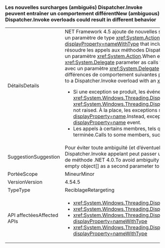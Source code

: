 ### <a name="new-ambiguous-dispatcherinvoke-overloads-could-result-in-different-behavior"></a><span data-ttu-id="6d5f4-101">Les nouvelles surcharges (ambiguës) Dispatcher.Invoke peuvent entraîner un comportement différent</span><span class="sxs-lookup"><span data-stu-id="6d5f4-101">New (ambiguous) Dispatcher.Invoke overloads could result in different behavior</span></span>

|   |   |
|---|---|
|<span data-ttu-id="6d5f4-102">Détails</span><span class="sxs-lookup"><span data-stu-id="6d5f4-102">Details</span></span>|<span data-ttu-id="6d5f4-103">NET Framework 4.5 ajoute de nouvelles surcharges à <xref:System.Windows.Threading.Dispatcher.Invoke%2A?displayProperty=nameWithType> qui incluent un paramètre de type <xref:System.Action>.</span><span class="sxs-lookup"><span data-stu-id="6d5f4-103">The .NET Framework 4.5 adds new overloads to <xref:System.Windows.Threading.Dispatcher.Invoke%2A?displayProperty=nameWithType> that include a parameter of type <xref:System.Action>.</span></span> <span data-ttu-id="6d5f4-104">Quand le code existant est recompilé, les compilateurs peuvent résoudre les appels aux méthodes Dispatcher.Invoke dotées d’un paramètre <xref:System.Delegate> comme des appels aux méthodes Dispatcher.Invoke ayant un paramètre <xref:System.Action>.</span><span class="sxs-lookup"><span data-stu-id="6d5f4-104">When existing code is recompiled, compilers may resolve calls to Dispatcher.Invoke methods that have a <xref:System.Delegate> parameter as calls to Dispatcher.Invoke methods with an <xref:System.Action> parameter.</span></span> <span data-ttu-id="6d5f4-105">Si un appel à une surcharge Dispatcher.Invoke avec un paramètre <xref:System.Delegate> est résolu comme un appel à une surcharge Dispatcher.Invoke avec un paramètre <xref:System.Action>, les différences de comportement suivantes peuvent survenir :</span><span class="sxs-lookup"><span data-stu-id="6d5f4-105">If a call to a Dispatcher.Invoke overload with a  <xref:System.Delegate> parameter is resolved as a call to a Dispatcher.Invoke overload with an <xref:System.Action> parameter, the following differences in behavior may occur:</span></span><ul><li><span data-ttu-id="6d5f4-106">Si une exception se produit, les événements <xref:System.Windows.Threading.Dispatcher.UnhandledExceptionFilter> et <xref:System.Windows.Threading.Dispatcher.UnhandledException> ne sont pas déclenchés.</span><span class="sxs-lookup"><span data-stu-id="6d5f4-106">If an exception occurs, the <xref:System.Windows.Threading.Dispatcher.UnhandledExceptionFilter> and <xref:System.Windows.Threading.Dispatcher.UnhandledException> events are not raised.</span></span> <span data-ttu-id="6d5f4-107">À la place, les exceptions sont gérées par l'événement <xref:System.Threading.Tasks.TaskScheduler.UnobservedTaskException?displayProperty=name>.</span><span class="sxs-lookup"><span data-stu-id="6d5f4-107">Instead, exceptions are handled by the <xref:System.Threading.Tasks.TaskScheduler.UnobservedTaskException?displayProperty=name> event.</span></span></li><li><span data-ttu-id="6d5f4-108">Les appels à certains membres, tels que <xref:System.Windows.Threading.DispatcherOperation.Result>, sont bloqués jusqu'à ce que l'opération soit terminée.</span><span class="sxs-lookup"><span data-stu-id="6d5f4-108">Calls to some members, such as <xref:System.Windows.Threading.DispatcherOperation.Result>, block until the operation has completed.</span></span></li></ul>|
|<span data-ttu-id="6d5f4-109">Suggestion</span><span class="sxs-lookup"><span data-stu-id="6d5f4-109">Suggestion</span></span>|<span data-ttu-id="6d5f4-110">Pour éviter toute ambiguïté (et d’éventuelles différences au niveau de la gestion des exceptions et du blocage des comportements), le code Dispatcher.Invoke appelant peut passer un object[] vide en tant que deuxième paramètre à l’appel Invoke de manière à garantir la résolution de la surcharge de méthode .NET 4.0.</span><span class="sxs-lookup"><span data-stu-id="6d5f4-110">To avoid ambiguity (and potential differences in exception handling or blocking behaviors), code calling Dispatcher.Invoke can pass an empty object[] as a second parameter to the Invoke call to be sure of resolving to the .NET 4.0 method overload.</span></span>|
|<span data-ttu-id="6d5f4-111">Portée</span><span class="sxs-lookup"><span data-stu-id="6d5f4-111">Scope</span></span>|<span data-ttu-id="6d5f4-112">Mineur</span><span class="sxs-lookup"><span data-stu-id="6d5f4-112">Minor</span></span>|
|<span data-ttu-id="6d5f4-113">Version</span><span class="sxs-lookup"><span data-stu-id="6d5f4-113">Version</span></span>|<span data-ttu-id="6d5f4-114">4.5</span><span class="sxs-lookup"><span data-stu-id="6d5f4-114">4.5</span></span>|
|<span data-ttu-id="6d5f4-115">Type</span><span class="sxs-lookup"><span data-stu-id="6d5f4-115">Type</span></span>|<span data-ttu-id="6d5f4-116">Reciblage</span><span class="sxs-lookup"><span data-stu-id="6d5f4-116">Retargeting</span></span>|
|<span data-ttu-id="6d5f4-117">API affectées</span><span class="sxs-lookup"><span data-stu-id="6d5f4-117">Affected APIs</span></span>|<ul><li><xref:System.Windows.Threading.Dispatcher.Invoke(System.Delegate,System.Object[])?displayProperty=nameWithType></li><li><xref:System.Windows.Threading.Dispatcher.Invoke(System.Delegate,System.TimeSpan,System.Object[])?displayProperty=nameWithType></li><li><xref:System.Windows.Threading.Dispatcher.Invoke(System.Delegate,System.TimeSpan,System.Windows.Threading.DispatcherPriority,System.Object[])?displayProperty=nameWithType></li><li><xref:System.Windows.Threading.Dispatcher.Invoke(System.Delegate,System.Windows.Threading.DispatcherPriority,System.Object[])?displayProperty=nameWithType></li></ul>|

